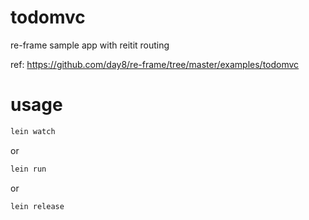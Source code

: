 # todomvc

re-frame sample app with reitit routing

ref: https://github.com/day8/re-frame/tree/master/examples/todomvc

# usage

```sh
lein watch
```

or

```sh
lein run
```

or

```sh
lein release
```
